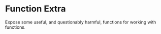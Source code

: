 # Function Extra

Expose some useful, and questionably harmful, functions for working with functions.
